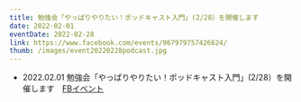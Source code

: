 ```yaml
---
title: 勉強会「やっぱりやりたい！ポッドキャスト入門」(2/28）を開催します
date: 2022-02-01
eventDate: 2022-02-28
link: https://www.facebook.com/events/967979757426624/
thumb: /images/event20220228podcast.jpg
---
```

- 2022.02.01 勉強会「やっぱりやりたい！ポッドキャスト入門」(2/28）を開催します　[FBイベント](https://www.facebook.com/events/967979757426624/)

